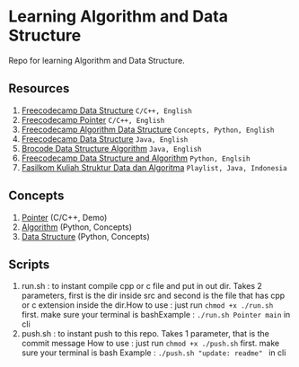 # Learning Algorithm and Data Structure

Repo for learning Algorithm and Data Structure.

## Resources

1. [Freecodecamp Data Structure](https://www.youtube.com/watch?v=B31LgI4Y4DQ) ``C/C++, English``
2. [Freecodecamp Pointer](https://www.youtube.com/watch?v=zuegQmMdy8M) ``C/C++, English``
3. [Freecodecamp Algorithm Data Structure](https://www.youtube.com/watch?v=8hly31xKli0) ``Concepts, Python, English``
4. [Freecodecamp Data Structure](https://www.youtube.com/watch?v=RBSGKlAvoiM) ``Java, English``
5. [Brocode Data Structure Algorithm](https://www.youtube.com/watch?v=CBYHwZcbD-s) ``Java, English``
6. [Freecodecamp Data Structure and Algorithm](https://www.youtube.com/watch?v=pkYVOmU3MgA) ``Python, Englsih``
7. [Fasilkom Kuliah Struktur Data dan Algoritma](https://www.youtube.com/playlist?list=PLix5cpndzAbQ6tnx-gls_uv1HAIZK3Got) ``Playlist, Java, Indonesia``

## Concepts

1. [Pointer](./src/Pointer/README.md) (C/C++, Demo)   
2. [Algorithm](./src/Python/Algorithms/README.md) (Python, Concepts)
3. [Data Structure](./src/Python/DataStructure/README.md) (Python, Concepts)

## Scripts

1. run.sh : to instant compile cpp or c file and put in out dir. Takes 2 parameters, first is the dir inside src and second is the file that has cpp or c extension inside the dir.How to use : just run ``chmod +x ./run.sh`` first. make sure your terminal is bashExample    : ``./run.sh Pointer main`` in cli
2. push.sh : to instant push to this repo. Takes 1 parameter, that is the commit message
   How to use : just run ``chmod +x ./push.sh`` first. make sure your terminal is bash
   Example    : ``./push.sh "update: readme" `` in cli
